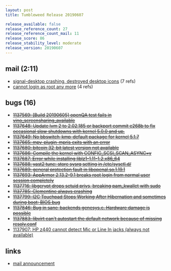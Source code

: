 ```yaml
---
layout: post
title: Tumbleweed Release 20190607

release_available: false
release_reference_count: 27
release_reference_count_mail: 11
release_score: 86
release_stability_level: moderate
release_version: 20190607
---
```


## mail (2:11)

- [signal-desktop crashing, destroyed desktop icons](https://lists.opensuse.org/opensuse-factory/2019-06/msg00119.html) (7 refs)
- [cannot login as root any more](https://lists.opensuse.org/opensuse-factory/2019-06/msg00139.html) (4 refs)

## bugs (16)

<!--more-->

- ~~[1137569: \[Build 20190605\] openQA test fails in vino_screensharing_available](https://bugzilla.opensuse.org/show_bug.cgi?id=1137569)~~
- ~~[1137648: Update lvm 2 to 2.02.185 or backport commit e268b to fix occasional slow shutdowns with kernel 5.0.0 and up.](https://bugzilla.opensuse.org/show_bug.cgi?id=1137648)~~
- ~~[1137649: No bbswitch-kmp-default package for kernel 5.1.7](https://bugzilla.opensuse.org/show_bug.cgi?id=1137649)~~
- ~~[1137665: mpv-plugin-mpris exits with an error](https://bugzilla.opensuse.org/show_bug.cgi?id=1137665)~~
- ~~[1137680: bitcoin 32-bit latest version not available](https://bugzilla.opensuse.org/show_bug.cgi?id=1137680)~~
- ~~[1137686: Compile the kernel with CONFIG_SCSI_SCAN_ASYNC=y](https://bugzilla.opensuse.org/show_bug.cgi?id=1137686)~~
- ~~[1137687: Error while installing liblz1-1.11-1.2.x86_64](https://bugzilla.opensuse.org/show_bug.cgi?id=1137687)~~
- ~~[1137688: yast2 tune: store sysrq setting in /etc/sysctl.d/](https://bugzilla.opensuse.org/show_bug.cgi?id=1137688)~~
- ~~[1137689: general protection fault in libopenal.so.1.19.1](https://bugzilla.opensuse.org/show_bug.cgi?id=1137689)~~
- ~~[1137693: AppArmor 2.13.2-9.1 breaks root login from normal user session completely](https://bugzilla.opensuse.org/show_bug.cgi?id=1137693)~~
- ~~[1137716: libgcrypt drops setuid privs, breaking pam_kwallet with sudo](https://bugzilla.opensuse.org/show_bug.cgi?id=1137716)~~
- ~~[1137785: Clementine always crashing](https://bugzilla.opensuse.org/show_bug.cgi?id=1137785)~~
- ~~[1137799: I2C Touchpad Stops Working After Hibernation and sometimes during boot; BIOS bug](https://bugzilla.opensuse.org/show_bug.cgi?id=1137799)~~
- ~~[1137846: Bug in sane-backends genesys.c. Hardware damage is possible](https://bugzilla.opensuse.org/show_bug.cgi?id=1137846)~~
- ~~[1137883: libvirt can't autostart the default network because of missing resolv.conf](https://bugzilla.opensuse.org/show_bug.cgi?id=1137883)~~
- [1137907: HP z440 cannot detect Mic or Line In jacks (always not available)](https://bugzilla.opensuse.org/show_bug.cgi?id=1137907)



## links

- [mail announcement](https://lists.opensuse.org/opensuse-factory/2019-06/msg00115.html)
